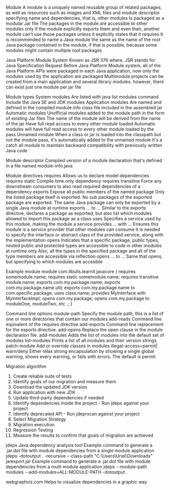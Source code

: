 Module 
  A module is a uniquely named reusable group of related packages, as well as resources such as images 
    and XML files and module descriptor specifying name and dependencies, that is, other modules
  Is packaged as a modular Jar file
  The packages in the module are accessible to other modules only if the module explicitly exports them
    and even then, another module can't use those packages unless it explicitly states that it requires
  It is recommended to name a Java module the same as the name of the root Java package contained in the
    module, if that is possible, because some modules might contain multiple root packages

Java Platform Module System
  Known as JSR 376 where, JSR stands for Java Specification Request
  Before Java Platform Module system, all of the Java Platform APIs were packaged in each Java application,
    now only the modules used by the application are packaged
  Multimodule projects can be created from a main application and several library modules.
    however, there can exist just one module per jar file

Module types
  System modules
    Are listed with java list modules command
    Include the Java SE and JDK modules
  Application modules
    Are named and defined in the compiled module info class file included in the assembled jar
  Automatic modules
    Unofficial modules added to the module path in the form of existing Jar files
    The name of the module will be derived from the name of the jar
    Have full read access to every other module loaded
    Automatic modules will have full read access to every other module loaded by the pass
  Unnamed module
    When a class or jar is loaded into the classpath but not the module pass, 
      it's automatically added to the unnamed module
    It's a catch all module to maintain backward compatibility with previously written Java code

Module descriptor 
  Compiled version of a module declaration that's defined in a file named module-info.java

Module directives
  requires
    Allows us to declare model dependencies
  requires static
    Compile time only dependency
  requires transitive
    Force any downstream consumers to also read required dependencies of a dependency
  exports
    Expose all public members of the named package
    Only the listed package itself is exported. No sub packages of the exported package are exported.
    The same Java package can only be exported by a single Java module at runtime
  exports ... to ...
    Similar to the exports directive, declares a package as exported, 
      but also list which modules allowed to import this package as a class
  uses
    Specifies a service used by this module, making the module a service
  provides ... with ...
    Ensures this module is a service provider that other modules can consume
    It is needed to specify the interface or abstract class of the provided service, 
      along with the implementation
  opens
    Indicates that a specific package, public types, nested public and protected types 
      are accessible to code in other modules at runtime only
      Also, all the types in the specified package and all of the type members are accessible via reflection
  opens ... to ...
    Same that opens, but specifying to which modules are accesible

Example module
  module com.itbulls.learnit.javacore {
    requires somemodule.name;
    requires static somemodule.name;
    requires transitive module.name;
    exports com.my.package.name;
    exports com.my.package.name.util;
    exports com.my.package.name to com.specific.package;
    uses class.name;
    provides Mylnterface with Mylnterfacelmpl;
    opens com.my.package;
    opens com.my.package to moduleOne, moduleTwo, etc .;
  }

Command line options
  module-path 
    Specify the module path, this is a list of one or more directories that contain our modules
  add-reads
    Command line equivalent of the requires directive
  add-exports
    Command line replacement for the exports directive.
  add-opens
    Replace the open clause in the module declaration file.
  add-modules
    Adds the list of modules into the default set of modules
  list-modules
    Prints a list of all modules and their version strings
  patch-module
    Add or override classes in modules
  illegal-access=permit| warn/deny 
    Either relax strong encapsulation by showing a single global warning, shows every warning, or
      fails with errors. The default is permit.

Migration algorithm
  1. Create reliable suite of tests
  2. Identify goals of our migration and measure them
  3. Download the updated JDK version
  4. Run application with new JDK
  5. Update third-party dependencies if needed
  6. Identify dependencies inside the project - Run jdeps against your project
  7. Identify deprecated API - Run jdeprscan against your project
  8. Select Migration Strategy
  9. Migration execution
  10. Regression Testing
  11. Measure the results to confirm that goals of migration are achieved

jdeps
  Java dependency analysis tool
  Example command to generate a .jar.dot file with module dependencies from a single module application
    jdeps -dotoutput . -recursive --class-path "C:\Users\Uriel\Downloads" jarexport.jar
  Example command to generate a .jar.dot file with module dependencies from a multi module application
    jdeps --module-path modules --add-modules=ALL-MODULE-PATH -dotoutput .

webgraphviz.com
  Helps to visualize dependencies in a graphic way